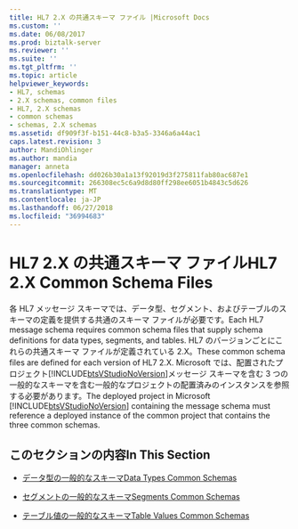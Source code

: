 ```yaml
---
title: HL7 2.X の共通スキーマ ファイル |Microsoft Docs
ms.custom: ''
ms.date: 06/08/2017
ms.prod: biztalk-server
ms.reviewer: ''
ms.suite: ''
ms.tgt_pltfrm: ''
ms.topic: article
helpviewer_keywords:
- HL7, schemas
- 2.X schemas, common files
- HL7, 2.X schemas
- common schemas
- schemas, 2.X schemas
ms.assetid: df909f3f-b151-44c8-b3a5-3346a6a44ac1
caps.latest.revision: 3
author: MandiOhlinger
ms.author: mandia
manager: anneta
ms.openlocfilehash: dd026b30a1a13f92019d3f275811fab80ac687e1
ms.sourcegitcommit: 266308ec5c6a9d8d80ff298ee6051b4843c5d626
ms.translationtype: MT
ms.contentlocale: ja-JP
ms.lasthandoff: 06/27/2018
ms.locfileid: "36994683"
---
```

# <a name="hl7-2x-common-schema-files"></a><span data-ttu-id="ff48b-102">HL7 2.X の共通スキーマ ファイル</span><span class="sxs-lookup"><span data-stu-id="ff48b-102">HL7 2.X Common Schema Files</span></span>
<span data-ttu-id="ff48b-103">各 HL7 メッセージ スキーマでは、データ型、セグメント、およびテーブルのスキーマの定義を提供する共通のスキーマ ファイルが必要です。</span><span class="sxs-lookup"><span data-stu-id="ff48b-103">Each HL7 message schema requires common schema files that supply schema definitions for data types, segments, and tables.</span></span> <span data-ttu-id="ff48b-104">HL7 のバージョンごとにこれらの共通スキーマ ファイルが定義されている 2.X。</span><span class="sxs-lookup"><span data-stu-id="ff48b-104">These common schema files are defined for each version of HL7 2.X.</span></span> <span data-ttu-id="ff48b-105">Microsoft では、配置されたプロジェクト[!INCLUDE[btsVStudioNoVersion](../../includes/btsvstudionoversion-md.md)]メッセージ スキーマを含む 3 つの一般的なスキーマを含む一般的なプロジェクトの配置済みのインスタンスを参照する必要があります。</span><span class="sxs-lookup"><span data-stu-id="ff48b-105">The deployed project in Microsoft [!INCLUDE[btsVStudioNoVersion](../../includes/btsvstudionoversion-md.md)] containing the message schema must reference a deployed instance of the common project that contains the three common schemas.</span></span>  
  
## <a name="in-this-section"></a><span data-ttu-id="ff48b-106">このセクションの内容</span><span class="sxs-lookup"><span data-stu-id="ff48b-106">In This Section</span></span>  
  
-   [<span data-ttu-id="ff48b-107">データ型の一般的なスキーマ</span><span class="sxs-lookup"><span data-stu-id="ff48b-107">Data Types Common Schemas</span></span>](../../adapters-and-accelerators/accelerator-hl7/data-types-common-schemas.md)  
  
-   [<span data-ttu-id="ff48b-108">セグメントの一般的なスキーマ</span><span class="sxs-lookup"><span data-stu-id="ff48b-108">Segments Common Schemas</span></span>](../../adapters-and-accelerators/accelerator-hl7/segments-common-schemas.md)  
  
-   [<span data-ttu-id="ff48b-109">テーブル値の一般的なスキーマ</span><span class="sxs-lookup"><span data-stu-id="ff48b-109">Table Values Common Schemas</span></span>](../../adapters-and-accelerators/accelerator-hl7/table-values-common-schemas.md)